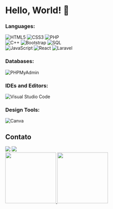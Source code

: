 <h1> Hello, World! 👋</h1>

<h3 style='left'>Languages:</h3>
<div style='left'>
<img alt="HTML5" src="https://img.shields.io/badge/html5-%23E34F26.svg?style=for-the-badge&logo=html5&logoColor=white"/>
<img alt="CSS3" src="https://img.shields.io/badge/css3-%231572B6.svg?style=for-the-badge&logo=css3&logoColor=white"/>
<img alt="PHP" src="https://img.shields.io/badge/php-4F5B93.svg?style=for-the-badge&logo=php&logoColor=white"/>
</br>
<img alt="C++" src="https://img.shields.io/badge/c++-%2300599C.svg?style=for-the-badge&logo=c%2B%2B&logoColor=white"/>
<img alt="Bootstrap" src="https://img.shields.io/badge/bootstrap-purple.svg?style=for-the-badge&logo=bootstrap&logoColor=white"/>
<img alt="SQL" src="https://img.shields.io/badge/mysql-%2300f.svg?style=for-the-badge&logo=mysql&logoColor=white"/>
</br>
<img alt="JavaScript" src="https://img.shields.io/badge/JavaScript-yellow.svg?style=for-the-badge&logo=JavaScript&logoColor=white"/>
<img alt="React" src="https://img.shields.io/badge/react-%2320232a.svg?style=for-the-badge&logo=react&logoColor=%2361DAFB"/>
<img alt="Laravel" src="https://img.shields.io/badge/laravel-%23FF2D20.svg?style=for-the-badge&logo=laravel&logoColor=white"/>
</div>

<h3 align="left">Databases:</h3>
<div style='left'>
 <img alt="PHPMyAdmin" src ="https://img.shields.io/badge/PHPMyAdmin-%23316192.svg?style=for-the-badge&logo=phpmyadmin&logoColor=white"/>
</div> 
 
<h3 style='left'>IDEs and Editors:</h3>
<div style='left'>
<img alt="Visual Studio Code" src="https://img.shields.io/badge/VisualStudioCode-83818E.svg?style=for-the-badge&logo=visual-studio-code&logoColor=white"/>
</div>

<h3 align="left">Design Tools:</h3>
<div style='left'>
<img alt="Canva" src="https://img.shields.io/badge/Canva-purple.svg?style=for-the-badge&logo=Canva&logoColor=white"/>
</div>

<div style="display: inline_block">
  <h2 >Contato</h2>
   <a href="https://www.linkedin.com/in/lucas-alexsander-barbosa-29a865232/" target="_blank"><img src="https://img.shields.io/badge/-LinkedIn-%230077B5?style=for-the-badge&logo=linkedin&logoColor=white" target="_blank"></a>
  <a href = "mailto:lucas.alexsander@ufvjm.edu.br"><img src="https://img.shields.io/badge/-Gmail-%23333?style=for-the-badge&logo=gmail&logoColor=white" target="_blank"></a></div> 
  
<div align="left" style="display: inline_block">
  <a href="https://github.com/LucasAlexsander">
  <img height="160em" src="https://github-readme-stats.vercel.app/api/top-langs/?username=LucasAlexsander&layout=compact&langs_count=7&theme=dracula" style="display: inline_block"/>
  <img height="160em" src="https://github-readme-stats.vercel.app/api?username=LucasAlexsander&show_icons=true&theme=dracula&include_all_commits=true&count_private=true" style="display: inline_block"/>
</div>
